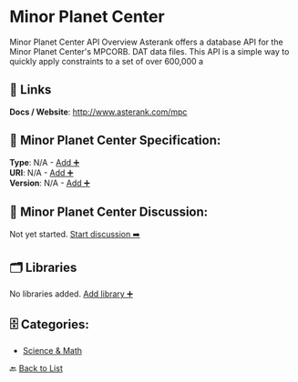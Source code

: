 # Minor Planet Center

Minor Planet Center API Overview Asterank offers a database API for the Minor Planet Center's MPCORB. DAT data files. This API is a simple way to quickly apply constraints to a set of over 600,000 a

##  🔗 Links
**Docs / Website**: http://www.asterank.com/mpc

## 🧬 Minor Planet Center Specification:
**Type**: N/A - [Add ➕](https://github.com/apis-list/apis-list/edit/main/apis.yaml#L12540)  
**URI**: N/A - [Add ➕](https://github.com/apis-list/apis-list/edit/main/apis.yaml#L12540)  
**Version**: N/A - [Add ➕](https://github.com/apis-list/apis-list/edit/main/apis.yaml#L12540)

## 💬 Minor Planet Center Discussion:
Not yet started. [Start discussion ➡️](https://github.com/apis-list/apis-list/discussions/new)

## 🗂️ Libraries

No libraries added. [Add library ➕](https://github.com/apis-list/apis-list/edit/main/apis.yaml#L12540)    


## 🗄️ Categories:
- [Science & Math](https://github.com/apis-list/apis-list#science--math-)

🔙  [Back to List](https://github.com/apis-list/apis-list)
